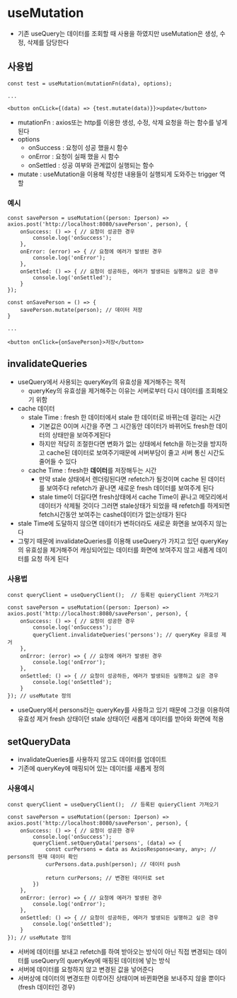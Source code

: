 # useMutation

- 기존 useQuery는 데이터를 조회할 때 사용을 하였지만 useMutation은 생성, 수정, 삭제를 담당한다 



## 사용법

```react
const test = useMutation(mutationFn(data), options);

...

<button onCLick={(data) => {test.mutate(data)}}>update</button>
```

- mutationFn : axios또는 http를 이용한 생성, 수정, 삭제 요청을 하는 함수를 넣게된다
- options 
  - onSuccess : 요청이 성공 했을시 함수
  - onError : 요청이 실패 했을 시 함수
  - onSettled : 성공 여부와 관계없이 실행되는 함수
- mutate : useMutation을 이용해 작성한 내용들이 실행되게 도와주는 trigger 역할 



### 예시

```react
const savePerson = useMutation((person: Iperson) => axios.post('http://localhost:8080/savePerson', person), {
    onSuccess: () => { // 요청이 성공한 경우
        console.log('onSuccess');
    },
    onError: (error) => { // 요청에 에러가 발생된 경우
        console.log('onError');
    },
    onSettled: () => { // 요청이 성공하든, 에러가 발생되든 실행하고 싶은 경우
        console.log('onSettled');
    }
});

const onSavePerson = () => {
	savePerson.mutate(person); // 데이터 저장
}

...

<button onClick={onSavePerson}>저장</button>
```





## invalidateQueries

- useQuery에서 사용되는 queryKey의 유효성을 제거해주는 목적 
  - queryKey의 유효성을 제거해주는 이유는 서버로부터 다시 데이터를 조회해오기 위함 
- cache 데이터
  - stale Time : fresh 한 데이터에서 stale 한 데이터로 바뀌는데 걸리는 시간
    - 기본값은 0이며 시간을 주면 그 시간동안 데이터가 바뀌어도 fresh한 데이터의 상태만을 보여주게된다 
    - 하지만 적당히 조절한다면 변화가 없는 상태에서 fetch을 하는것을 방지하고 cache된 데이터로 보여주기때문에 서버부담이 줄고  서버 통신 시간도 줄어들 수 있다
  - cache Time : fresh한 **데이터**를 저장해두는 시간 
    - 만약 stale 상태에서 렌더링된다면 refetch가 될것이며  cache 된 데이터를 보여주다 refetch가 끝나면 새로운 fresh 데이터를 보여주게 된다 
    - stale time이 더길다면 fresh상태에서 cache Time이 끝나고 메모리에서 데이터가 삭제될 것이다 그러면 stale상태가 되었을 때 refetch를 하게되면 fetch시간동안 보여주는 cashe데이터가 없는상태가 된다 
- stale Time에 도달하지 않으면 데이터가 변하더라도 새로운 화면을 보여주지 않는다 
- 그렇기 때문에 invalidateQueries를 이용해 useQuery가 가지고 있던 queryKey의 유효성을 제거해주어 캐싱되어있는 데이터를 화면에 보여주지 않고 새롭게 데이터를 요청 하게 된다 

### 사용법

```react
const queryClient = useQueryClient();  // 등록된 quieryClient 가져오기

const savePerson = useMutation((person: Iperson) => axios.post('http://localhost:8080/savePerson', person), {
    onSuccess: () => { // 요청이 성공한 경우
        console.log('onSuccess');
        queryClient.invalidateQueries('persons'); // queryKey 유효성 제거
    },
    onError: (error) => { // 요청에 에러가 발생된 경우
        console.log('onError');
    },
    onSettled: () => { // 요청이 성공하든, 에러가 발생되든 실행하고 싶은 경우
        console.log('onSettled');
    }
}); // useMutate 정의
```

- useQuery에서 persons라는 queryKey를 사용하고 있기 때문에 그것을 이용하여 유효성 제거 fresh 상태이던 stale 상태이던 새롭게 데이터를 받아와 화면에 적용 



## setQueryData

- invalidateQueries를 사용하지 않고도 데이터를 업데이트
- 기존에 queryKey에 매핑되어 있는 데이터를 새롭게 정의

### 사용예시

```react
const queryClient = useQueryClient();  // 등록된 quieryClient 가져오기

const savePerson = useMutation((person: Iperson) => axios.post('http://localhost:8080/savePerson', person), {
    onSuccess: () => { // 요청이 성공한 경우
        console.log('onSuccess');
        queryClient.setQueryData('persons', (data) => {
            const curPersons = data as AxiosResponse<any, any>; // persons의 현재 데이터 확인
            curPersons.data.push(person); // 데이터 push

            return curPersons; // 변경된 데이터로 set
        })
    },
    onError: (error) => { // 요청에 에러가 발생된 경우
        console.log('onError');
    },
    onSettled: () => { // 요청이 성공하든, 에러가 발생되든 실행하고 싶은 경우
        console.log('onSettled');
    }
}); // useMutate 정의
```

- 서버에 데이터를 보내고 refetch를 하여 받아오는 방식이 아닌 직접 변경되는 데이터를 useQuery의 queryKey에 매핑된 데이터에 넣는 방식
- 서버에 데이터를 요청하지 않고 변경된 값을 넣어준다 
- 서버상에 데이터의 변경또한 이루어진 상태이며 바뀐화면을 보내주지 않을 뿐이다(fresh 데이터인 경우)